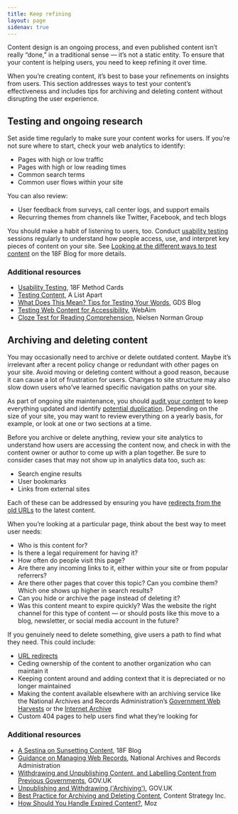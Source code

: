 ```yaml
---
title: Keep refining
layout: page
sidenav: true
---
```


Content design is an ongoing process, and even published content isn’t really “done,” in a traditional sense — it’s not a static entity. To ensure that your content is helping users, you need to keep refining it over time.

When you’re creating content, it’s best to base your refinements on insights from users. This section addresses ways to test your content’s effectiveness and includes tips for archiving and deleting content without disrupting the user experience.

## Testing and ongoing research

Set aside time regularly to make sure your content works for users. If you’re not sure where to start, check your web analytics to identify:

* Pages with high or low traffic
* Pages with high or low reading times
* Common search terms
* Common user flows within your site

You can also review:

* User feedback from surveys, call center logs, and support emails
* Recurring themes from channels like Twitter, Facebook, and tech blogs

You should make a habit of listening to users, too. Conduct [usability testing](https://methods.18f.gov/#usability-testing) sessions regularly to understand how people access, use, and interpret key pieces of content on your site. See [Looking at the different ways to test content](https://18f.gsa.gov/2016/04/19/looking-at-the-different-ways-to-test-content/) on the 18F Blog for more details.

### Additional resources

* [Usability Testing](https://methods.18f.gov/#usability-testing), 18F Method Cards
* [Testing Content](https://alistapart.com/article/testing-content), A List Apart
* [What Does This Mean? Tips for Testing Your Words](https://userresearch.blog.gov.uk/2015/07/01/what-does-this-mean-tips-for-testing-your-words/), GDS Blog
* [Testing Web Content for Accessibility](http://webaim.org/resources/evalquickref/), WebAim
* [Cloze Test for Reading Comprehension](https://www.nngroup.com/articles/cloze-test-reading-comprehension/), Nielsen Norman Group

## Archiving and deleting content

You may occasionally need to archive or delete outdated content. Maybe it’s irrelevant after a recent policy change or redundant with other pages on your site. Avoid moving or deleting content without a good reason, because it can cause a lot of frustration for users. Changes to site structure may also slow down users who’ve learned specific navigation paths on your site.

As part of ongoing site maintenance, you should [audit your content](https://methods.18f.gov/#content-audit) to keep everything updated and identify [potential duplication](/avoid-duplication/). Depending on the size of your site, you may want to review everything on a yearly basis, for example, or look at one or two sections at a time.

Before you archive or delete anything, review your site analytics to understand how users are accessing the content now, and check in with the content owner or author to come up with a plan together. Be sure to consider cases that may not show up in analytics data too, such as:

* Search engine results
* User bookmarks
* Links from external sites

Each of these can be addressed by ensuring you have [redirects from the old URLs](/urls-and-filenames/#maintaining-urls) to the latest content.

When you’re looking at a particular page, think about the best way to meet user needs:

* Who is this content for?
* Is there a legal requirement for having it?
* How often do people visit this page?
* Are there any incoming links to it, either within your site or from popular referrers?
* Are there other pages that cover this topic? Can you combine them? Which one shows up higher in search results?
* Can you hide or archive the page instead of deleting it?
* Was this content meant to expire quickly? Was the website the right channel for this type of content — or should posts like this move to a blog, newsletter, or social media account in the future?

If you genuinely need to delete something, give users a path to find what they need. This could include:

* [URL redirects](/urls-and-filenames/#maintaining-urls)
* Ceding ownership of the content to another organization who can maintain it
* Keeping content around and adding context that it is depreciated or no longer maintained
* Making the content available elsewhere with an archiving service like the National Archives and Records Administration’s [Government Web Harvests](https://www.webharvest.gov/) or the [Internet Archive](https://archive.org/)
* Custom 404 pages to help users find what they’re looking for

### Additional resources

- [A Sestina on Sunsetting Content](https://18f.gsa.gov/2016/05/23/a-sestina-on-sunsetting-content/), 18F Blog
- [Guidance on Managing Web Records](https://www.archives.gov/records-mgmt/policy/managing-web-records-index.html), National Archives and Records Administration
- [Withdrawing and Unpublishing Content, and Labelling Content from Previous Governments](https://www.gov.uk/guidance/content-design/gov-uk-content-retention-and-withdrawal-archiving-policy), GOV.UK
- [Unpublishing and Withdrawing ('Archiving')](https://www.gov.uk/guidance/how-to-publish-on-gov-uk/unpublishing-and-archiving), GOV.UK
- [Best Practice for Archiving and Deleting Content](http://www.contentstrategyinc.com/best-practices-for-archiving-and-deleting-content/), Content Strategy Inc.
- [How Should You Handle Expired Content?](https://moz.com/blog/how-should-you-handle-expired-content), Moz
